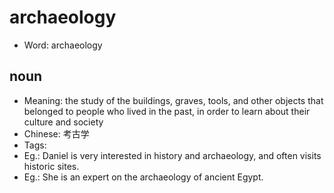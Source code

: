 # archaeology

- Word: archaeology

## noun

- Meaning: the study of the buildings, graves, tools, and other objects that belonged to people who lived in the past, in order to learn about their culture and society
- Chinese: 考古学
- Tags: 
- Eg.: Daniel is very interested in history and archaeology, and often visits historic sites.
- Eg.: She is an expert on the archaeology of ancient Egypt.

